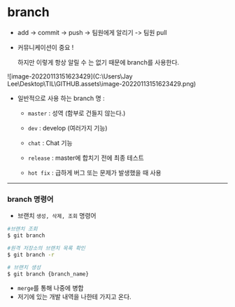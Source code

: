 # branch  

* add -> commit -> push -> 팀원에게 알리기 -> 팀원 pull

* 커뮤니케이션이 중요 !

  하지만 이렇게 항상 알릴 수 는 없기 때문에 branch를 사용한다.

![image-20220113151623429](C:\Users\Jay Lee\Desktop\TIL\GITHUB.assets\image-20220113151623429.png)

* 일반적으로 사용 하는 branch 명 :  

  * `master` : 성역 (함부로 건들지 않는다.)

  * `dev` : develop (여러가지 기능)

  * `chat` : Chat 기능

  * `release` : master에 합치기 전에 최종 테스트

  * `hot fix` : 급하게 버그 또는 문제가 발생했을 때 사용 



---

### branch 명령어 

* 브랜치 `생성, 삭제, 조회` 명령어

```bash
#브랜치 조회
$ git branch

#원격 저장소의 브랜치 목록 확인
$ git branch -r

# 브랜치 생성
$ git branch {branch_name}
```



* `merge`를 통해 나중에 병합
* 저기에 있는 개발 내역을 나한테 가지고 온다.